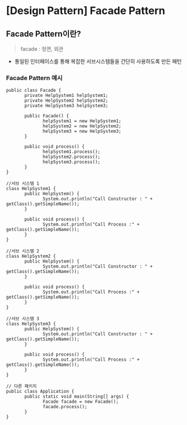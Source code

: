 # [Design Pattern] Facade Pattern

## Facade Pattern이란?
> facade : 정면, 외관

- 통일된 인터페이스를 통해 복잡한 서브시스템들을 간단히 사용하도록 만든 패턴

### Facade Pattern 예시

    public class Facade {
           private HelpSystem1 helpSystem1;
           private HelpSystem2 helpSystem2;
           private HelpSystem3 helpSystem3;

           public Facade() {
                  helpSystem1 = new HelpSystem1;
                  helpSystem2 = new HelpSystem2;
                  helpSystem3 = new HelpSystem3;
           }

           public void process() {
                  helpSystem1.process();
                  helpSystem2.process();
                  helpSystem3.process();
           }
    }

    //서브 시스템 1
    class HelpSystem1 {
           public HelpSystem() {
                  System.out.println("Call Constructor : " + getClass().getSimpleName());
           }

           public void process() {
                  System.out.println("Call Process :" + getClass().getSimpleName());
           }
    }

    //서브 시스템 2
    class HelpSystem2 {
           public HelpSystem() {
                  System.out.println("Call Constructor : " + getClass().getSimpleName());
           }

           public void process() {
                  System.out.println("Call Process :" + getClass().getSimpleName());
           }
    }

    //서브 시스템 3
    class HelpSystem3 {
           public HelpSystem() {
                  System.out.println("Call Constructor : " + getClass().getSimpleName());
           }

           public void process() {
                  System.out.println("Call Process :" + getClass().getSimpleName());
           }
    }

    // 다른 패키지
    public class Application {
           public static void main(String[] args) {
                  Facade facade = new Facade();
                  facade.process();
           }
    }
